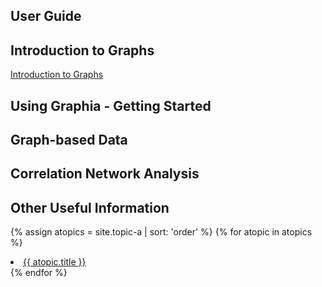 ## User Guide

## Introduction to Graphs

[Introduction to Graphs]({{site.url}}/guide/graph_introduction.html)



## Using Graphia - Getting Started
## Graph-based Data
## Correlation Network Analysis
## Other Useful Information

{% assign atopics = site.topic-a | sort: 'order' %}
{% for atopic in atopics %}
  <li {% if page.url == atopic.url %} class="active"{% endif %}>
    <a href="{{ atopic.url }}">{{ atopic.title }}</a>
  </li>
{% endfor %}
</ul>
